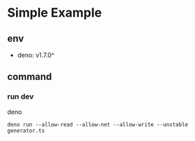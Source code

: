 # Simple Example

## env

- deno: v1.7.0^

## command

### run dev

deno

```
deno run --allow-read --allow-net --allow-write --unstable generator.ts
```
